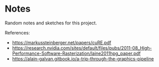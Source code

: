 # Notes

Random notes and sketches for this project.

References:
- https://markussteinberger.net/papers/cuRE.pdf
- https://research.nvidia.com/sites/default/files/pubs/2011-08_High-Performance-Software-Rasterization/laine2011hpg_paper.pdf
- https://alain-galvan.gitbook.io/a-trip-through-the-graphics-pipeline

